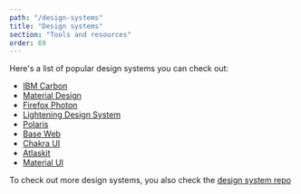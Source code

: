```yaml
---
path: "/design-systems"
title: "Design systems"
section: "Tools and resources"
order: 69
---
```


Here's a list of popular design systems you can check out:

- [IBM Carbon](http://carbondesignsystem.com/)
- [Material Design](https://material.io/design/)
- [Firefox Photon](https://twitter.com/FxDesignSystem)
- [Lightening Design System](https://lightningdesignsystem.com/)
- [Polaris](https://polaris.shopify.com/)
- [Base Web](https://baseweb.design/)
- [Chakra UI](https://chakra-ui.com/)
- [Atlaskit](https://atlaskit.atlassian.com/)
- [Material UI](https://material-ui.com/)

To check out more design systems, you also check the [design system repo](https://designsystemsrepo.com/)
